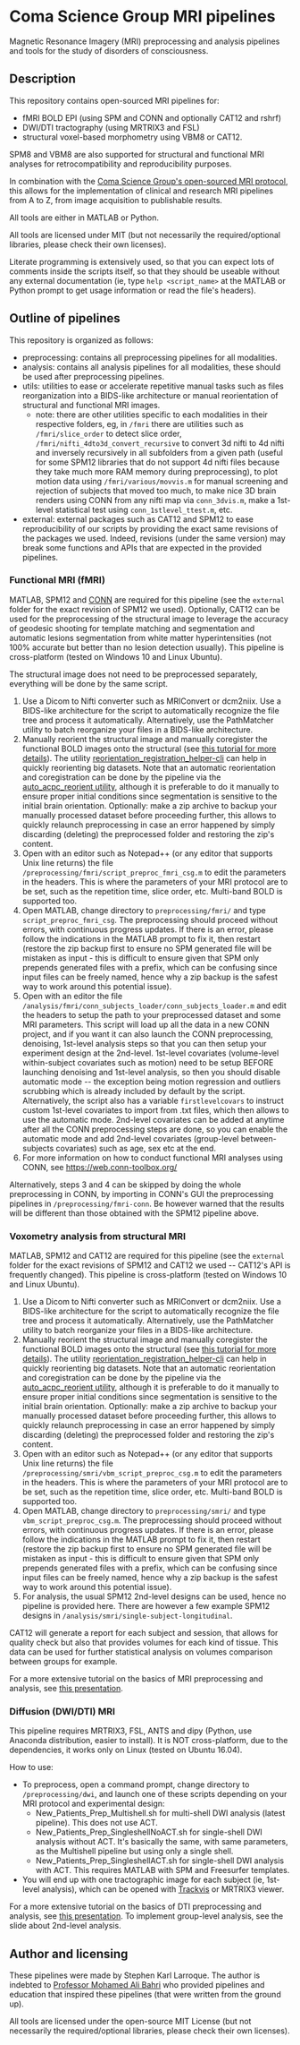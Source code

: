 # Coma Science Group MRI pipelines

Magnetic Resonance Imagery (MRI) preprocessing and analysis pipelines and tools for the study of disorders of consciousness.

## Description

This repository contains open-sourced MRI pipelines for:

* fMRI BOLD EPI (using SPM and CONN and optionally CAT12 and rshrf)
* DWI/DTI tractography (using MRTRIX3 and FSL)
* structural voxel-based morphometry using VBM8 or CAT12.

SPM8 and VBM8 are also supported for structural and functional MRI analyses for retrocompatibility and reproducibility purposes.

In combination with the [Coma Science Group's open-sourced MRI protocol](https://github.com/lrq3000/mri_protocol), this allows for the implementation of clinical and research MRI pipelines from A to Z, from image acquisition to publishable results.

All tools are either in MATLAB or Python.

All tools are licensed under MIT (but not necessarily the required/optional libraries, please check their own licenses).

Literate programming is extensively used, so that you can expect lots of comments inside the scripts itself, so that they should be useable without any external documentation (ie, type `help <script_name>` at the MATLAB or Python prompt to get usage information or read the file's headers).

## Outline of pipelines

This repository is organized as follows:
* preprocessing: contains all preprocessing pipelines for all modalities.
* analysis: contains all analysis pipelines for all modalities, these should be used after preprocessing pipelines.
* utils: utilities to ease or accelerate repetitive manual tasks such as files reorganization into a BIDS-like architecture or manual reorientation of structural and functional MRI images.
    * note: there are other utilities specific to each modalities in their respective folders, eg, in `/fmri` there are utilities such as `/fmri/slice_order` to detect slice order, `/fmri/nifti_4dto3d_convert_recursive` to convert 3d nifti to 4d nifti and inversely recursively in all subfolders from a given path (useful for some SPM12 libraries that do not support 4d nifti files because they take much more RAM memory during preprocessing), to plot motion data using `/fmri/various/movvis.m` for manual screening and rejection of subjects that moved too much, to make nice 3D brain renders using CONN from any nifti map via `conn_3dvis.m`, make a 1st-level statistical test using `conn_1stlevel_ttest.m`, etc.
* external: external packages such as CAT12 and SPM12 to ease reproducibility of our scripts by providing the exact same revisions of the packages we used. Indeed, revisions (under the same version) may break some functions and APIs that are expected in the provided pipelines.

### Functional MRI (fMRI)

MATLAB, SPM12 and [CONN](https://www.nitrc.org/projects/conn) are required for this pipeline (see the `external` folder for the exact revision of SPM12 we used). Optionally, CAT12 can be used for the preprocessing of the structural image to leverage the accuracy of geodesic shooting for template matching and segmentation and automatic lesions segmentation from white matter hyperintensities (not 100% accurate but better than no lesion detection usually). This pipeline is cross-platform (tested on Windows 10 and Linux Ubuntu).

The structural image does not need to be preprocessed separately, everything will be done by the same script.

1. Use a Dicom to Nifti converter such as MRIConvert or dcm2niix. Use a BIDS-like architecture for the script to automatically recognize the file tree and process it automatically. Alternatively, use the PathMatcher utility to batch reorganize your files in a BIDS-like architecture.
2. Manually reorient the structural image and manually coregister the functional BOLD images onto the structural (see [this tutorial for more details](https://github.com/lrq3000/neuro_slides/blob/master/csg-mri-mini-workshop-2017/csg-lecture-mri.pdf)). The utility [reorientation_registration_helper-cli](https://github.com/lrq3000/pathmatcher/blob/master/reorientation_registration_helper-cli.py) can help in quickly reorienting big datasets. Note that an automatic reorientation and coregistration can be done by the pipeline via the [auto_acpc_reorient utility](https://github.com/lrq3000/auto_acpc_reorient), although it is preferable to do it manually to ensure proper initial conditions since segmentation is sensitive to the initial brain orientation. Optionally: make a zip archive to backup your manually processed dataset before proceeding further, this allows to quickly relaunch preprocessing in case an error happened by simply discarding (deleting) the preprocessed folder and restoring the zip's content.
3. Open with an editor such as Notepad++ (or any editor that supports Unix line returns) the file `/preprocessing/fmri/script_preproc_fmri_csg.m` to edit the parameters in the headers. This is where the parameters of your MRI protocol are to be set, such as the repetition time, slice order, etc. Multi-band BOLD is supported too.
4. Open MATLAB, change directory to `preprocessing/fmri/` and type `script_preproc_fmri_csg`. The preprocessing should proceed without errors, with continuous progress updates. If there is an error, please follow the indications in the MATLAB prompt to fix it, then restart (restore the zip backup first to ensure no SPM generated file will be mistaken as input - this is difficult to ensure given that SPM only prepends generated files with a prefix, which can be confusing since input files can be freely named, hence why a zip backup is the safest way to work around this potential issue).
5. Open with an editor the file `/analysis/fmri/conn_subjects_loader/conn_subjects_loader.m` and edit the headers to setup the path to your preprocessed dataset and some MRI parameters. This script will load up all the data in a new CONN project, and if you want it can also launch the CONN preprocessing, denoising, 1st-level analysis steps so that you can then setup your experiment design at the 2nd-level. 1st-level covariates (volume-level within-subject covariates such as motion) need to be setup BEFORE launching denoising and 1st-level analysis, so then you should disable automatic mode -- the exception being motion regression and outliers scrubbing which is already included by default by the script. Alternatively, the script also has a variable `firstlevelcovars` to instruct custom 1st-level covariates to import from .txt files, which then allows to use the automatic mode. 2nd-level covariates can be added at anytime after all the CONN preprocessing steps are done, so you can enable the automatic mode and add 2nd-level covariates (group-level between-subjects covariates) such as age, sex etc at the end.
6. For more information on how to conduct functional MRI analyses using CONN, see https://web.conn-toolbox.org/

Alternatively, steps 3 and 4 can be skipped by doing the whole preprocessing in CONN, by importing in CONN's GUI the preprocessing pipelines in `/preprocessing/fmri-conn`. Be however warned that the results will be different than those obtained with the SPM12 pipeline above.

### Voxometry analysis from structural MRI

MATLAB, SPM12 and CAT12 are required for this pipeline (see the `external` folder for the exact revisions of SPM12 and CAT12 we used -- CAT12's API is frequently changed). This pipeline is cross-platform (tested on Windows 10 and Linux Ubuntu).

1. Use a Dicom to Nifti converter such as MRIConvert or dcm2niix. Use a BIDS-like architecture for the script to automatically recognize the file tree and process it automatically. Alternatively, use the PathMatcher utility to batch reorganize your files in a BIDS-like architecture.
2. Manually reorient the structural image and manually coregister the functional BOLD images onto the structural (see [this tutorial for more details](https://github.com/lrq3000/neuro_slides/blob/master/csg-mri-mini-workshop-2017/csg-lecture-mri.pdf)). The utility [reorientation_registration_helper-cli](https://github.com/lrq3000/pathmatcher/blob/master/reorientation_registration_helper-cli.py) can help in quickly reorienting big datasets. Note that an automatic reorientation and coregistration can be done by the pipeline via the [auto_acpc_reorient utility](https://github.com/lrq3000/auto_acpc_reorient), although it is preferable to do it manually to ensure proper initial conditions since segmentation is sensitive to the initial brain orientation. Optionally: make a zip archive to backup your manually processed dataset before proceeding further, this allows to quickly relaunch preprocessing in case an error happened by simply discarding (deleting) the preprocessed folder and restoring the zip's content.
3. Open with an editor such as Notepad++ (or any editor that supports Unix line returns) the file `/preprocessing/smri/vbm_script_preproc_csg.m` to edit the parameters in the headers. This is where the parameters of your MRI protocol are to be set, such as the repetition time, slice order, etc. Multi-band BOLD is supported too.
4. Open MATLAB, change directory to `preprocessing/smri/` and type `vbm_script_preproc_csg.m`. The preprocessing should proceed without errors, with continuous progress updates. If there is an error, please follow the indications in the MATLAB prompt to fix it, then restart (restore the zip backup first to ensure no SPM generated file will be mistaken as input - this is difficult to ensure given that SPM only prepends generated files with a prefix, which can be confusing since input files can be freely named, hence why a zip backup is the safest way to work around this potential issue).
5. For analysis, the usual SPM12 2nd-level designs can be used, hence no pipeline is provided here. There are however a few example SPM12 designs in `/analysis/smri/single-subject-longitudinal`.

CAT12 will generate a report for each subject and session, that allows for quality check but also that provides volumes for each kind of tissue. This data can be used for further statistical analysis on volumes comparison between groups for example.

For a more extensive tutorial on the basics of MRI preprocessing and analysis, see [this presentation](https://github.com/lrq3000/neuro_slides/blob/master/csg-mri-mini-workshop-2017/csg-lecture-mri.pdf).

### Diffusion (DWI/DTI) MRI

This pipeline requires MRTRIX3, FSL, ANTS and dipy (Python, use Anaconda distribution, easier to install). It is NOT cross-platform, due to the dependencies, it works only on Linux (tested on Ubuntu 16.04).

How to use:
* To preprocess, open a command prompt, change directory to `/preprocessing/dwi`, and launch one of these scripts depending on your MRI protocol and experimental design:
    * New_Patients_Prep_Multishell.sh for multi-shell DWI analysis (latest pipeline). This does not use ACT.
    * New_Patients_Prep_SingleshellNoACT.sh for single-shell DWI analysis without ACT. It's basically the same, with same parameters, as the Multishell pipeline but using only a single shell.
    * New_Patients_Prep_SingleshellACT.sh for single-shell DWI analysis with ACT. This requires MATLAB with SPM and Freesurfer templates.
* You will end up with one tractographic image for each subject (ie, 1st-level analysis), which can be opened with [Trackvis](http://trackvis.org/) or MRTRIX3 viewer.

For a more extensive tutorial on the basics of DTI preprocessing and analysis, see [this presentation](https://github.com/lrq3000/neuro_slides/blob/master/csg-mri-mini-workshop-2017/csg-lecture-dti.pdf). To implement group-level analysis, see the slide about 2nd-level analysis.

## Author and licensing

These pipelines were made by Stephen Karl Larroque. The author is indebted to [Professor Mohamed Ali Bahri](https://gitlab.uliege.be/M.Bahri) who provided pipelines and education that inspired these pipelines (that were written from the ground up).

All tools are licensed under the open-source MIT License (but not necessarily the required/optional libraries, please check their own licenses).
